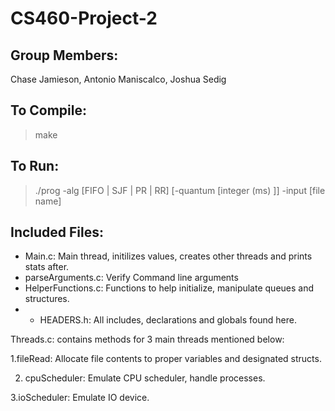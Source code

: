 # CS460-Project-2

## Group Members:
Chase Jamieson, Antonio Maniscalco, Joshua Sedig

## To Compile:
  > make

## To Run:
  > ./prog -alg [FIFO | SJF | PR | RR] [-quantum [integer (ms) ]] -input [file name]

## Included Files:
- Main.c: Main thread, initilizes values, creates other threads and prints stats after.
- parseArguments.c: Verify Command line arguments 
- HelperFunctions.c: Functions to help initialize, manipulate queues and structures.
- - HEADERS.h: All includes, declarations and globals found here.

Threads.c: contains methods for 3 main threads mentioned below:

1.fileRead: Allocate file contents to proper variables and designated structs.

2. cpuScheduler: Emulate CPU scheduler, handle processes.

3.ioScheduler: Emulate IO device.




  
